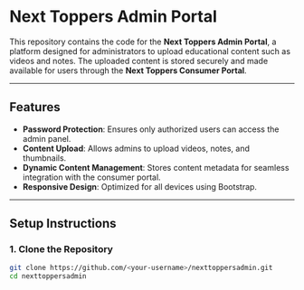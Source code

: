 # Next Toppers Admin Portal

This repository contains the code for the **Next Toppers Admin Portal**, a platform designed for administrators to upload educational content such as videos and notes. The uploaded content is stored securely and made available for users through the **Next Toppers Consumer Portal**.

---

## Features
- **Password Protection**: Ensures only authorized users can access the admin panel.
- **Content Upload**: Allows admins to upload videos, notes, and thumbnails.
- **Dynamic Content Management**: Stores content metadata for seamless integration with the consumer portal.
- **Responsive Design**: Optimized for all devices using Bootstrap.

---

## Setup Instructions

### 1. Clone the Repository
```bash
git clone https://github.com/<your-username>/nexttoppersadmin.git
cd nexttoppersadmin
